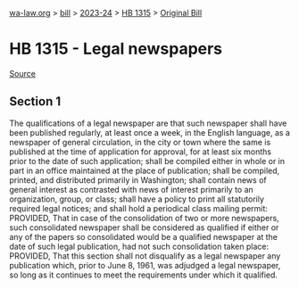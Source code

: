 [wa-law.org](/) > [bill](/bill/) > [2023-24](/bill/2023-24/) > [HB 1315](/bill/2023-24/hb/1315/) > [Original Bill](/bill/2023-24/hb/1315/1/)

# HB 1315 - Legal newspapers

[Source](http://lawfilesext.leg.wa.gov/biennium/2023-24/Pdf/Bills/House%20Bills/1315.pdf)

## Section 1
The qualifications of a legal newspaper are that such newspaper shall have been published regularly, at least once a week, in the English language, as a newspaper of general circulation, in the city or town where the same is published at the time of application for approval, for at least six months prior to the date of such application; shall be compiled either in whole or in part in an office maintained at the place of publication; shall be compiled, printed, and distributed primarily in Washington; shall contain news of general interest as contrasted with news of interest primarily to an organization, group, or class; shall have a policy to print all statutorily required legal notices; and shall hold a periodical class mailing permit: PROVIDED, That in case of the consolidation of two or more newspapers, such consolidated newspaper shall be considered as qualified if either or any of the papers so consolidated would be a qualified newspaper at the date of such legal publication, had not such consolidation taken place: PROVIDED, That this section shall not disqualify as a legal newspaper any publication which, prior to June 8, 1961, was adjudged a legal newspaper, so long as it continues to meet the requirements under which it qualified.
